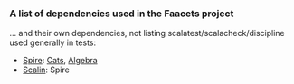 ### A list of dependencies used in the Faacets project

... and their own dependencies, not listing scalatest/scalacheck/discipline used generally in tests:

- [Spire](www.github.com/non/spire): [Cats](www.github.com/typelevel/cats), [Algebra](www.github.com/typelevel/algebra)
- [Scalin](www.github.com/denisrosset/scalin): Spire
